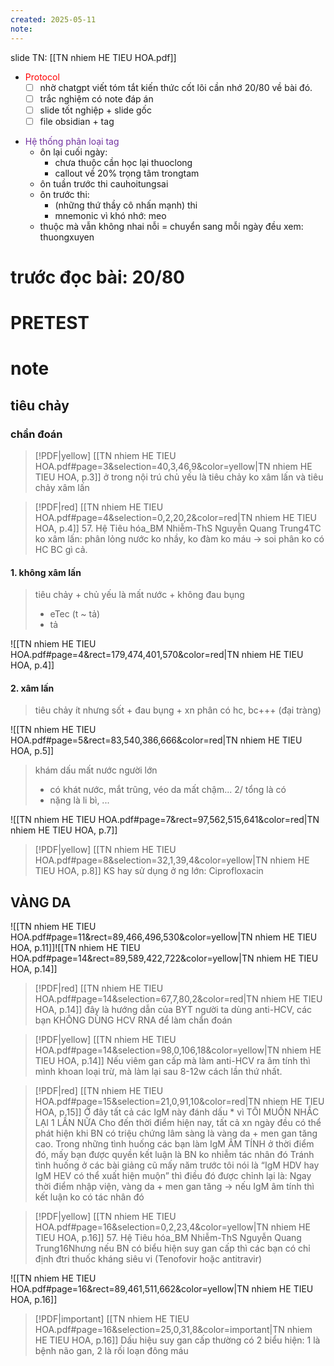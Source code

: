 ```yaml
---
created: 2025-05-11
note:
---
```

slide TN: [[TN nhiem HE TIEU HOA.pdf]]

* <font color="#ff0000">Protocol</font>
	- [ ] nhờ chatgpt viết tóm tắt kiến thức cốt lõi cần nhớ 20/80 về bài đó.
	- [ ] trắc nghiệm có note đáp án
	- [ ] slide tốt nghiệp + slide gốc
	- [ ] file obsidian + tag
- <font color="#7030a0">Hệ thống phân loại tag</font>
	- ôn lại cuối ngày:
		- chưa thuộc cần học lại thuoclong
		- callout về 20% trọng tâm trongtam
	- ôn tuần trước thi cauhoitungsai
	- ôn trước thi: 
		- (những thứ thầy cô nhấn mạnh) thi
		- mnemonic vì khó nhớ: meo
	- thuộc mà vẫn không nhai nỗi = chuyển sang mỗi ngày đều xem: thuongxuyen
# trước đọc bài: 20/80

# PRETEST

# note
## tiêu chảy
### chẩn đoán

> [!PDF|yellow] [[TN nhiem HE TIEU HOA.pdf#page=3&selection=40,3,46,9&color=yellow|TN nhiem HE TIEU HOA, p.3]]
>  ở trong nội trú chủ yếu là tiêu chảy ko xâm lấn và tiêu chảy xâm lấn

> [!PDF|red] [[TN nhiem HE TIEU HOA.pdf#page=4&selection=0,2,20,2&color=red|TN nhiem HE TIEU HOA, p.4]]
> 57. Hệ Tiêu hóa_BM Nhiễm-ThS Nguyễn Quang Trung4TC ko xâm lấn: phân lỏng nước ko nhầy, ko đàm ko máu → soi phân ko có HC BC gì cả.

#### 1. không xâm lấn
> tiêu chảy + chủ yếu là mất nước + không đau bụng
> - eTec (t ~ tả)
> - tả

![[TN nhiem HE TIEU HOA.pdf#page=4&rect=179,474,401,570&color=red|TN nhiem HE TIEU HOA, p.4]]
#### 2. xâm lấn
> tiêu chảy ít nhưng sốt + đau bụng + xn phân có hc, bc+++ (đại tràng)

![[TN nhiem HE TIEU HOA.pdf#page=5&rect=83,540,386,666&color=red|TN nhiem HE TIEU HOA, p.5]]

> khám dấu mất nước người lớn
> - có khát nước, mắt trũng, véo da mất chậm... 2/ tổng là có
> - nặng là li bì, ...


![[TN nhiem HE TIEU HOA.pdf#page=7&rect=97,562,515,641&color=red|TN nhiem HE TIEU HOA, p.7]]
> [!PDF|yellow] [[TN nhiem HE TIEU HOA.pdf#page=8&selection=32,1,39,4&color=yellow|TN nhiem HE TIEU HOA, p.8]]
>  KS hay sử dụng ở ng lớn: Ciprofloxacin

## VÀNG DA
![[TN nhiem HE TIEU HOA.pdf#page=11&rect=89,466,496,530&color=yellow|TN nhiem HE TIEU HOA, p.11]]![[TN nhiem HE TIEU HOA.pdf#page=14&rect=89,589,422,722&color=yellow|TN nhiem HE TIEU HOA, p.14]]


> [!PDF|red] [[TN nhiem HE TIEU HOA.pdf#page=14&selection=67,7,80,2&color=red|TN nhiem HE TIEU HOA, p.14]]
> đây là hướng dẫn của BYT người ta dùng anti-HCV, các bạn KHÔNG DÙNG HCV RNA để làm chẩn đoán


> [!PDF|yellow] [[TN nhiem HE TIEU HOA.pdf#page=14&selection=98,0,106,18&color=yellow|TN nhiem HE TIEU HOA, p.14]]
> Nếu viêm gan cấp mà làm anti-HCV ra âm tính thì mình khoan loại trừ, mà làm lại sau 812w cách lần thứ nhất. 


> [!PDF|red] [[TN nhiem HE TIEU HOA.pdf#page=15&selection=21,0,91,10&color=red|TN nhiem HE TIEU HOA, p.15]]
> Ở đây tất cả các IgM này đánh dấu * vì TÔI MUỐN NHẮC LẠI 1 LẦN NỮA Cho đến thời điểm hiện nay, tất cả xn ngày đều có thể phát hiện khi BN có triệu chứng lâm sàng là vàng da + men gan tăng cao. Trong những tình huống các bạn làm IgM ÂM TÍNH ở thời điểm đó, mấy bạn được quyền kết luận là BN ko nhiễm tác nhân đó Tránh tình huống ở các bài giảng cũ mấy năm trước tôi nói là “IgM HDV hay IgM HEV có thể xuất hiện muộnˮ thì điều đó được chỉnh lại là: Ngay thời điểm nhập viện, vàng da + men gan tăng → nếu IgM âm tính thì kết luận ko có tác nhân đó


> [!PDF|yellow] [[TN nhiem HE TIEU HOA.pdf#page=16&selection=0,2,23,4&color=yellow|TN nhiem HE TIEU HOA, p.16]]
> 57. Hệ Tiêu hóa_BM Nhiễm-ThS Nguyễn Quang Trung16Nhưng nếu BN có biểu hiện suy gan cấp thì các bạn có chỉ định đtri thuốc kháng siêu vi Tenofovir hoặc antitravir)

![[TN nhiem HE TIEU HOA.pdf#page=16&rect=89,461,511,662&color=yellow|TN nhiem HE TIEU HOA, p.16]]
> [!PDF|important] [[TN nhiem HE TIEU HOA.pdf#page=16&selection=25,0,31,8&color=important|TN nhiem HE TIEU HOA, p.16]]
> Dấu hiệu suy gan cấp thường có 2 biểu hiện: 1 là bệnh não gan, 2 là rối loạn đông máu


